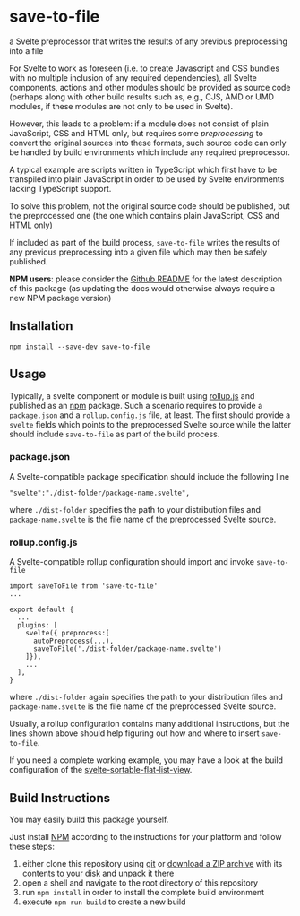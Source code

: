 # save-to-file #

a Svelte preprocessor that writes the results of any previous preprocessing into a file

For Svelte to work as foreseen (i.e. to create Javascript and CSS bundles with no multiple inclusion of any required dependencies), all Svelte components, actions and other modules should be provided as source code (perhaps along with other build results such as, e.g., CJS, AMD or UMD modules, if these modules are not only to be used in Svelte).

However, this leads to a problem: if a module does not consist of plain JavaScript, CSS and HTML only, but requires some *preprocessing* to convert the original sources into these formats, such source code can only be handled by build environments which include any required preprocessor.

A typical example are scripts written in TypeScript which first have to be transpiled into plain JavaScript in order to be used by Svelte environments lacking TypeScript support.

To solve this problem, not the original source code should be published, but the preprocessed one (the one which contains plain JavaScript, CSS and HTML only)

If included as part of the build process, `save-to-file` writes the results of any previous preprocessing into a given file which may then be safely published.

**NPM users**: please consider the [Github README](https://github.com/rozek/save-to-file/blob/main/README.md) for the latest description of this package (as updating the docs would otherwise always require a new NPM package version)

## Installation ##

```
npm install --save-dev save-to-file
```

## Usage ##

Typically, a svelte component or module is built using [rollup.js](https://rollupjs.org/guide/en/) and published as an [npm](https://docs.npmjs.com/) package. Such a scenario requires to provide a `package.json` and a `rollup.config.js` file, at least. The first should provide a `svelte` fields which points to the preprocessed Svelte source while the latter should include `save-to-file` as part of the build process.

### package.json ###

A Svelte-compatible package specification should include the following line

```
"svelte":"./dist-folder/package-name.svelte",
```

where `./dist-folder` specifies the path to your distribution files and `package-name.svelte` is the file name of the preprocessed Svelte source.

### rollup.config.js ###

A Svelte-compatible rollup configuration should import and invoke `save-to-file`

```
import saveToFile from 'save-to-file'
...

export default {
  ...
  plugins: [
    svelte({ preprocess:[
      autoPreprocess(...),
      saveToFile('./dist-folder/package-name.svelte')
    ]}),
    ...
  ],
}
```

where `./dist-folder` again specifies the path to your distribution files and `package-name.svelte` is the file name of the preprocessed Svelte source.

Usually, a rollup configuration contains many additional instructions, but the lines shown above should help figuring out how and where to insert `save-to-file`.

If you need a complete working example, you may have a look at the build configuration of the [svelte-sortable-flat-list-view](https://github.com/rozek/svelte-sortable-flat-list-view).

## Build Instructions ##

You may easily build this package yourself.

Just install [NPM](https://docs.npmjs.com/) according to the instructions for your platform and follow these steps:

1. either clone this repository using [git](https://git-scm.com/) or [download a ZIP archive](https://github.com/rozek/svelte-sortable-flat-list-view/archive/refs/heads/main.zip) with its contents to your disk and unpack it there
2. open a shell and navigate to the root directory of this repository
3. run `npm install` in order to install the complete build environment
4. execute `npm run build` to create a new build

